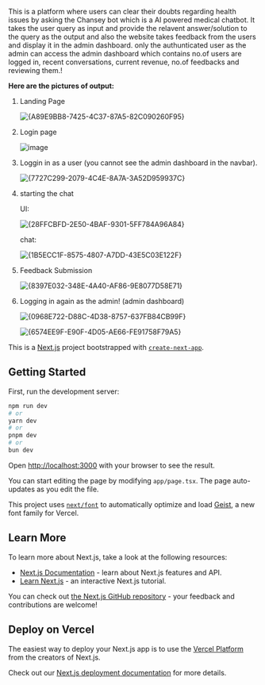 This is a platform where users can clear their doubts regarding health issues by asking the Chansey bot which is a AI powered medical chatbot. It takes the user query as input and provide the relavent answer/solution to the query as the output and also the website takes feedback from the users and display it in the admin dashboard. only the authunticated user as the admin can access the admin dashboard which contains no.of users are logged in, recent conversations, current revenue, no.of feedbacks and reviewing them.!

**Here are the pictures of output:**

1. Landing Page

    ![{A89E9BB8-7425-4C37-87A5-82C090260F95}](https://github.com/user-attachments/assets/aa8adfc5-81aa-43ab-a35c-08d3e2e665f8)

2. Login page

    ![image](https://github.com/user-attachments/assets/5232c58c-fe1b-42b0-9c2c-0b79825087f2)

3. Loggin in as a user (you cannot see the admin dashboard in the navbar).

    ![{7727C299-2079-4C4E-8A7A-3A52D959937C}](https://github.com/user-attachments/assets/a6fcca22-6bd4-4fb2-8797-9352a73a6cff)

4. starting the chat
    
   UI:

   ![{28FFCBFD-2E50-4BAF-9301-5FF784A96A84}](https://github.com/user-attachments/assets/358d9847-ea8c-489c-816b-abc23b02b304)

   chat:
   
   ![{1B5ECC1F-8575-4807-A7DD-43E5C03E122F}](https://github.com/user-attachments/assets/8f7623bd-cb8c-4e12-8a30-0f524ce7c2c6)

5. Feedback Submission

   ![{8397E032-348E-4A40-AF86-9E8077D58E71}](https://github.com/user-attachments/assets/9df54a79-409b-4207-9fc9-b9ee0157e86a)

6. Logging in again as the admin! (admin dashboard)

   ![{0968E722-D88C-4D38-8757-637FB84CB99F}](https://github.com/user-attachments/assets/fec70ad8-021a-4ce4-af5f-d47629e168a8)

   ![{6574EE9F-E90F-4D05-AE66-FE91758F79A5}](https://github.com/user-attachments/assets/2bdac1ab-75ee-4a74-a694-e28da11e707f)

   






   


















This is a [Next.js](https://nextjs.org) project bootstrapped with [`create-next-app`](https://nextjs.org/docs/app/api-reference/cli/create-next-app).

## Getting Started

First, run the development server:

```bash
npm run dev
# or
yarn dev
# or
pnpm dev
# or
bun dev
```

Open [http://localhost:3000](http://localhost:3000) with your browser to see the result.

You can start editing the page by modifying `app/page.tsx`. The page auto-updates as you edit the file.

This project uses [`next/font`](https://nextjs.org/docs/app/building-your-application/optimizing/fonts) to automatically optimize and load [Geist](https://vercel.com/font), a new font family for Vercel.

## Learn More

To learn more about Next.js, take a look at the following resources:

- [Next.js Documentation](https://nextjs.org/docs) - learn about Next.js features and API.
- [Learn Next.js](https://nextjs.org/learn) - an interactive Next.js tutorial.

You can check out [the Next.js GitHub repository](https://github.com/vercel/next.js) - your feedback and contributions are welcome!

## Deploy on Vercel

The easiest way to deploy your Next.js app is to use the [Vercel Platform](https://vercel.com/new?utm_medium=default-template&filter=next.js&utm_source=create-next-app&utm_campaign=create-next-app-readme) from the creators of Next.js.

Check out our [Next.js deployment documentation](https://nextjs.org/docs/app/building-your-application/deploying) for more details.

